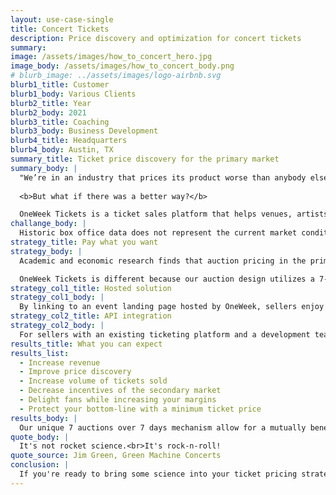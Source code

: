 ```yaml
---
layout: use-case-single
title: Concert Tickets
description: Price discovery and optimization for concert tickets
summary: 
image: /assets/images/how_to_concert_hero.jpg
image_body: /assets/images/how_to_concert_body.png
# blurb_image: ../assets/images/logo-airbnb.svg
blurb1_title: Customer
blurb1_body: Various Clients
blurb2_title: Year
blurb2_body: 2021
blurb3_title: Coaching
blurb3_body: Business Development
blurb4_title: Headquarters
blurb4_body: Austin, TX
summary_title: Ticket price discovery for the primary market
summary_body: |
  "We’re in an industry that prices its product worse than anybody else," stated Terry Barnes, former chairman of Ticketmaster, to the Wallstreet Journal. Promoters have imperfect tools to help them determine ticket prices. These tools tend to be a combination of dated historical data and gut feel.
  
  <b>But what if there was a better way?</b>

  OneWeek Tickets is a ticket sales platform that helps venues, artists, and promoters optimize concert ticket pricing. We maximize concert ticket sales volume and revenues with auction-based price discovery for any event.
challange_body: |
  Historic box office data does not represent the current market conditions, nor does it help discover the individual price each fan is willing to pay for a concert ticket. 
strategy_title: Pay what you want
strategy_body: |
  Academic and economic research finds that auction pricing in the primary market significantly improves price discovery, <b>roughly doubles artist revenues</b> and minimizes the incentive of secondary market players to scoop up low-priced tickets and resell them on the secondary market. 

  OneWeek Tickets is different because our auction design utilizes a 7-day recurring blind auction, providing data to sellers and opportunities to buyers to engage in a conversation which results in the optimal market price to be discovered for any event.
strategy_col1_title: Hosted solution
strategy_col1_body: |
  By linking to an event landing page hosted by OneWeek, sellers enjoy a full suite of seller tools, including the OneWeek auction, user management, payment processing, data analytics, and ticketing issuance. 
strategy_col2_title: API integration
strategy_col2_body: |
  For sellers with an existing ticketing platform and a development team, our API can be utilized for running the auction and triggering email events that fire on any ticketing platform the seller chooses to integrate with. 
results_title: What you can expect
results_list:
  - Increase revenue 
  - Improve price discovery
  - Increase volume of tickets sold
  - Decrease incentives of the secondary market 
  - Delight fans while increasing your margins
  - Protect your bottom-line with a minimum ticket price
results_body: |
  Our unique 7 auctions over 7 days mechanism allow for a mutually beneficial process to determine what price the market is willing to bear. 
quote_body: |
  It's not rocket science.<br>It's rock-n-roll!
quote_source: Jim Green, Green Machine Concerts
conclusion: |
  If you're ready to bring some science into your ticket pricing strategy, get in touch with us today. We will be happy to answer your questions, address your concerns, and work with you to ensure that your business and everyone else involved has a great day!
---
```


